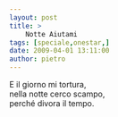 ```yaml
---
layout: post
title: >
    Notte Aiutami
tags: [speciale,onestar,]
date: 2009-04-01 13:11:00
author: pietro
---
```

E il giorno mi tortura,<br/>nella notte cerco scampo,<br/>perché divora il tempo.
